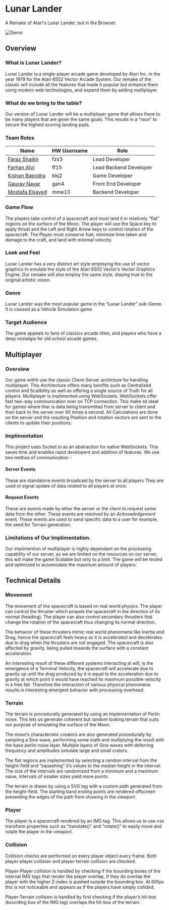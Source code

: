 # Lunar Lander
A Remake of Atari's Lunar Lander, but in the Browser.

![Demo](https://media.giphy.com/media/NdAZXuycS1uQflCOCB/giphy.gif)

## **Overview**
### What is Lunar Lander?
Lunar Lander is a single-player arcade game developed by Atari Inc. in the year 1979 for the Atari 6502 Vector Arcade System. Our remake of the classic will include all the features that made it popular but enhance them using modern web technologies, and expand them by adding multiplayer.
### What do we bring to the table?
Our version of Lunar Lander will be a multiplayer game that allows there to be many players that are given the same goals. This results in a “race” to secure the highest scoring landing pads.

### Team Roles
| Name  | HW Username  | Role  |
|---|---|---|
| [Faraz Shaikh](https://github.com/farazzshaikh)  |   fzs3| Lead Developer  |
|  [Farhan Alvi](https://github.com/farhansolodev) |  ff15 | Lead Backend Developer  |
|  [Kishan Bapodra](https://github.com/KishanBapodra) |  bkj2 | Game Developer  |
|  [Gaurav Nayar](https://github.com/GauravNayar) |  gan4 | Front End Developer  |
|  [Mostafa Elsayed](https://github.com/TheChosenSir) |  mme10 | Backend Developer  |
### Game Flow
The players take control of a spacecraft and must land it in relatively “flat” regions on the surface of the Moon. The player will use the Space key to apply thrust and the Left and Right Arrow keys to control rotation of the spacecraft. The Player must conserve fuel, minimize time taken and damage to the craft, and land with minimal velocity.
### Look and Feel
Lunar Lander has a very distinct art style employing the use of vector graphics to emulate the style of the Atari 6502 Vector’s Vector Graphics Engine.
Our remake will also employ the same style, staying true to the original artistic vision.
### Genre
Lunar Lander was the most popular game in the “Lunar Lander” sub-Genre. It is classed as a Vehicle Simulation game.
### Target Audience
The game appeals to fans of classics arcade titles, and players who have a deep nostalgia for old school arcade games.

## **Multiplayer**
### Overview
Our game withh use the classic Client-Server archicture for handling multiplayer. This Architecture offers many benifits such as Centralized control and Scalibility as well as offering a single source of Truth for all players. Multiplayer is implimented using WebSockets. WebSockets offer fast two-way communication over on TCP connection. This make sit ideal for games where ther is data being transmitted from server to client and then back to the server over 60 times a second.
All Calculations are done on the server and the resulting Position and rotation vectors are sent to the clients to update their positions.
### Implimentation
This project uses Socket.io as an abstraction for native WebSockets. This saves time and enables rapid developent and addition of features.
We use two methos of communication -
#### Server Events
These are standalone events broadcast by the server to all players They are used ot signal update of data related to all players at once.
#### Request Events
These are events made by ether the server or the client to request some data from the other. These events are resolved by an _Acknowledgement_ event. These events are used to send specific data to a user for example, the seed for Terrain generation.
### Limitations of Our Implimentation.
Our implimention of multiplayer is highly dependant on the processing capability of our server, as we are limited on the resources on our server, this will make the game Scalable but only to a limit. The game will be tested and optimized to acoomodate the maximum amount of players.

## **Technical Details**
### Movement
The movement of the spacecraft is based on real world physics. The player can control the thruster which propels the spacecraft in the direction of its normal (heading). The player can also control secondary thrusters that change the rotation of the spacecraft thus changing its normal direction. 

The behavior of these thrusters mimic real world phenomena like Inertia and Drag, hence the spacecraft feels heavy as it is accelerated and decelerates due to drag when the thrusters are not engaged. The spacecraft is also affected by gravity, being pulled towards the surface with a constant acceleration.

An interesting result of these different systems interacting at will, is the emergence of a Terminal Velocity, the spacecraft will accelerate due to gravity up until the drag produced by it is equal to the acceleration due to gravity at which point it would have reached its maximum possible velocity in a free fall. Therefore the interaction of various physical phenomena results in interesting emergent behavior with processing overhead.

### Terrain
The terrain is procedurally generated by using an implementation of Perlin noise. This lets us generate coherent but random looking terrain that suits our purpose of emulating the surface of the Moon.

The moon’s characteristic creators are also generated procedurally by sampling a Sine wave, performing some math and multiplying the result with the base perlin noise layer. Multiple layers of Sine waves with deferring frequency and amplitudes simulate large and small craters.

The flat regions are implemented by selecting a random interval from the height-field and “squashing” it’s values to the median height in the interval. The size of the intervals are randomized from a minimum and a maximum value, intervals of smaller sizes yield more points.

The terrain is drawn by using a SVG tag with a custom path generated from the height-field. The starting band ending points are rendered offscreen preventing the edges of the path from showing in the viewport.

### Player
The player is a spacecraft rendered by an IMG tag. This allows us to use css transform properties such as “translate()” and “rotate()” to easily move and rotate the player in the viewport.

###  Collision
Collision checks are performed on every player object every frame. Both player-player collision and player-terrain collision are checked.

Player-Player collision is handled by checking if the bounding boxes of the internal IMG tags that render the player overlap, if they do overlap the player with the higher Z-index is pushed outside the bounding box. At 60fps this is not noticeable and appears as if the players have simply collided.

Player-Terrain collision is handled by first checking if the player’s hit-box (bounding box of the IMG tag) overlaps the hit-box of the terrain.

